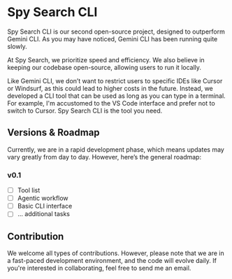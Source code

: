 # Spy Search CLI

Spy Search CLI is our second open-source project, designed to outperform Gemini CLI. As you may have noticed, Gemini CLI has been running quite slowly.

At Spy Search, we prioritize speed and efficiency. We also believe in keeping our codebase open-source, allowing users to run it locally.

Like Gemini CLI, we don’t want to restrict users to specific IDEs like Cursor or Windsurf, as this could lead to higher costs in the future. Instead, we developed a CLI tool that can be used as long as you can type in a terminal. For example, I'm accustomed to the VS Code interface and prefer not to switch to Cursor. Spy Search CLI is the tool you need.

## Versions & Roadmap

Currently, we are in a rapid development phase, which means updates may vary greatly from day to day. However, here’s the general roadmap:

### v0.1
- [ ] Tool list
- [ ] Agentic workflow
- [ ] Basic CLI interface
- [ ] ... additional tasks

## Contribution

We welcome all types of contributions. However, please note that we are in a fast-paced development environment, and the code will evolve daily. If you're interested in collaborating, feel free to send me an email.